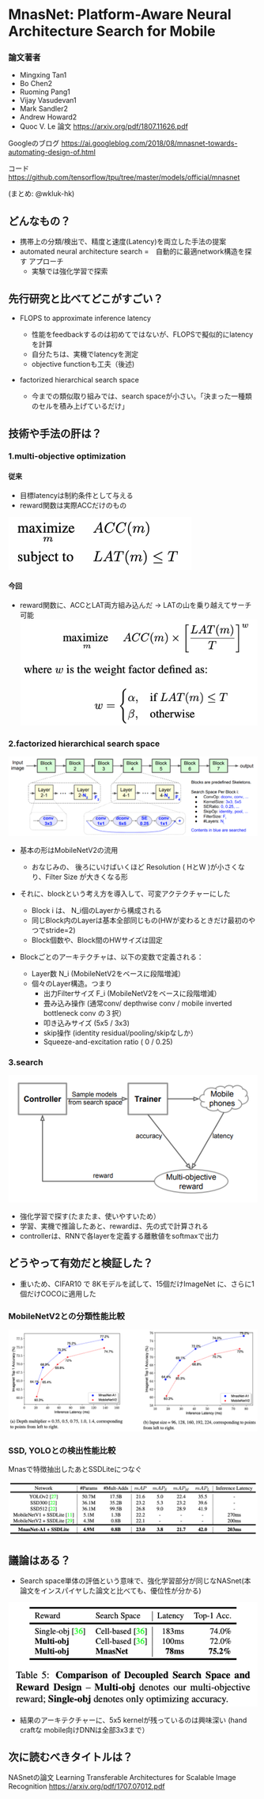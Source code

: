 # MnasNet: Platform-Aware Neural Architecture Search for Mobile
 
### 論文著者
- Mingxing Tan1 
- Bo Chen2 
- Ruoming Pang1 
- Vijay Vasudevan1 
- Mark Sandler2 
- Andrew Howard2 
- Quoc V. Le
論文
<https://arxiv.org/pdf/1807.11626.pdf>

Googleのブログ
<https://ai.googleblog.com/2018/08/mnasnet-towards-automating-design-of.html>

コード
<https://github.com/tensorflow/tpu/tree/master/models/official/mnasnet>

(まとめ: @wkluk-hk)

## どんなもの？
- 携帯上の分類/検出で、精度と速度(Latency)を両立した手法の提案
- automated neural architecture search =　自動的に最適network構造を探す アプローチ 
	- 実験では強化学習で探索

## 先行研究と比べてどこがすごい？
- FLOPS to approximate inference latency
	- 性能をfeedbackするのは初めてではないが、FLOPSで擬似的にlatencyを計算
	- 自分たちは、実機でlatencyを測定
	- objective functionも工夫（後述)
 
- factorized hierarchical search space
	- 今までの類似取り組みでは、search spaceが小さい。「決まった一種類のセルを積み上げているだけ」

## 技術や手法の肝は？
### 1.multi-objective optimization
#### 従来
- 目標latencyは制約条件として与える
- reward関数は実際ACCだけのもの

![図1](A.png)

#### 今回
- reward関数に、ACCとLAT両方組み込んだ -> LATの山を乗り越えてサーチ可能
![図1](B.png)

### 2.factorized hierarchical search space
![図1](C.png) 

- 基本の形はMobileNetV2の流用
	- おなじみの、 後ろにいけばいくほど Resolution ( HとW )が小さくなり、Filter Size が大きくなる形
	
- それに、blockという考え方を導入して、可変アクテクチャーにした
	- Block i は、 N_i個のLayerから構成される
	- 同じBlock内のLayerは基本全部同じもの(HWが変わるときだけ最初のやつでstride=2)
	- Block個数や、Block間のHWサイズは固定
- Blockごとのアーキテクチャは、以下の変数で定義される：
	- Layer数 N_i (MobileNetV2をベースに段階増減）
	- 個々のLayer構造。つまり
		- 出力Filterサイズ F_i (MobileNetV2をベースに段階増減）
		- 畳み込み操作 (通常conv/ depthwise
conv / mobile inverted bottleneck conv の３択）
		- 叩き込みサイズ (5x5 / 3x3)
		- skip操作 (identity residual/pooling/skipなしか）
		- Squeeze-and-excitation ratio ( 0 / 0.25)


### 3.search
![図1](D.png) 

- 強化学習で探す(たまたま、使いやすいため）
- 学習、実機で推論したあと、rewardは、先の式で計算される
- controllerは、RNNで各layerを定義する離散値をsoftmaxで出力


## どうやって有効だと検証した？
- 重いため、CIFAR10 で 8Kモデルを試して、15個だけImageNet に、さらに1個だけCOCOに適用した
### MobileNetV2との分類性能比較
![図1](E.png)

### SSD, YOLOとの検出性能比較
Mnasで特徴抽出したあとSSDLiteにつなぐ

![図1](F.png)

		
## 議論はある？
- Search space単体の評価という意味で、強化学習部分が同じなNASnet(本論文をインスパイヤした論文と比べても、優位性が分かる)

![図1](G.png)

- 結果のアーキテクチャーに、5x5 kernelが残っているのは興味深い (hand craftな mobile向けDNNは全部3x3まで）  


## 次に読むべきタイトルは？
NASnetの論文
Learning Transferable Architectures for Scalable Image Recognition <https://arxiv.org/pdf/1707.07012.pdf>
